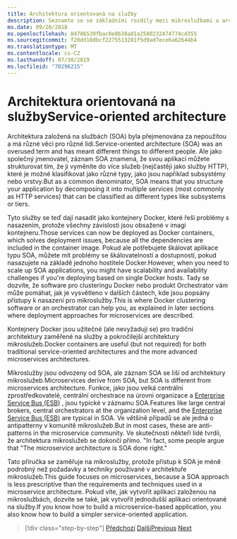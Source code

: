 ```yaml
---
title: Architektura orientovaná na služby
description: Seznamte se se základními rozdíly mezi mikroslužbami a architekturou orientované na služby (SOA).
ms.date: 09/20/2018
ms.openlocfilehash: 84786539fbac0e8b38a81a2580232474774cd355
ms.sourcegitcommit: f20dd18dbcf2275513281f5d9ad7ece6a62644b4
ms.translationtype: MT
ms.contentlocale: cs-CZ
ms.lasthandoff: 07/30/2019
ms.locfileid: "70296215"
---
```

# <a name="service-oriented-architecture"></a><span data-ttu-id="a1a6a-103">Architektura orientovaná na služby</span><span class="sxs-lookup"><span data-stu-id="a1a6a-103">Service-oriented architecture</span></span>

<span data-ttu-id="a1a6a-104">Architektura založená na službách (SOA) byla přejmenována za nepoužitou a má různé věci pro různé lidi.</span><span class="sxs-lookup"><span data-stu-id="a1a6a-104">Service-oriented architecture (SOA) was an overused term and has meant different things to different people.</span></span> <span data-ttu-id="a1a6a-105">Ale jako společný jmenovatel, záznam SOA znamená, že svou aplikaci můžete strukturovat tím, že ji vyměníte do více služeb (nejčastěji jako služby HTTP), které je možné klasifikovat jako různé typy, jako jsou například subsystémy nebo vrstvy.</span><span class="sxs-lookup"><span data-stu-id="a1a6a-105">But as a common denominator, SOA means that you structure your application by decomposing it into multiple services (most commonly as HTTP services) that can be classified as different types like subsystems or tiers.</span></span>

<span data-ttu-id="a1a6a-106">Tyto služby se teď dají nasadit jako kontejnery Docker, které řeší problémy s nasazením, protože všechny závislosti jsou obsažené v imagi kontejneru.</span><span class="sxs-lookup"><span data-stu-id="a1a6a-106">Those services can now be deployed as Docker containers, which solves deployment issues, because all the dependencies are included in the container image.</span></span> <span data-ttu-id="a1a6a-107">Pokud ale potřebujete škálovat aplikace typu SOA, můžete mít problémy se škálovatelností a dostupností, pokud nasazujete na základě jednoho hostitele Docker.</span><span class="sxs-lookup"><span data-stu-id="a1a6a-107">However, when you need to scale up SOA applications, you might have scalability and availability challenges if you're deploying based on single Docker hosts.</span></span> <span data-ttu-id="a1a6a-108">Tady se dozvíte, že software pro clusteringu Docker nebo produkt Orchestrator vám může pomáhat, jak je vysvětleno v dalších částech, kde jsou popsány přístupy k nasazení pro mikroslužby.</span><span class="sxs-lookup"><span data-stu-id="a1a6a-108">This is where Docker clustering software or an orchestrator can help you, as explained in later sections where deployment approaches for microservices are described.</span></span>

<span data-ttu-id="a1a6a-109">Kontejnery Docker jsou užitečné (ale nevyžadují se) pro tradiční architektury zaměřené na služby a pokročilejší architektury mikroslužeb.</span><span class="sxs-lookup"><span data-stu-id="a1a6a-109">Docker containers are useful (but not required) for both traditional service-oriented architectures and the more advanced microservices architectures.</span></span>

<span data-ttu-id="a1a6a-110">Mikroslužby jsou odvozeny od SOA, ale záznam SOA se liší od architektury mikroslužeb.</span><span class="sxs-lookup"><span data-stu-id="a1a6a-110">Microservices derive from SOA, but SOA is different from microservices architecture.</span></span> <span data-ttu-id="a1a6a-111">Funkce, jako jsou velká centrální zprostředkovatelé, centrální orchestrace na úrovni organizace a [Enterprise Service Bus (ESB)](https://en.wikipedia.org/wiki/Enterprise_service_bus) , jsou typické v záznamu SOA.</span><span class="sxs-lookup"><span data-stu-id="a1a6a-111">Features like large central brokers, central orchestrators at the organization level, and the [Enterprise Service Bus (ESB)](https://en.wikipedia.org/wiki/Enterprise_service_bus) are typical in SOA.</span></span> <span data-ttu-id="a1a6a-112">Ve většině případů se ale jedná o antipatterny v komunitě mikroslužeb.</span><span class="sxs-lookup"><span data-stu-id="a1a6a-112">But in most cases, these are anti-patterns in the microservice community.</span></span> <span data-ttu-id="a1a6a-113">Ve skutečnosti někteří lidé tvrdíi, že architektura mikroslužeb se dokončí přímo. "</span><span class="sxs-lookup"><span data-stu-id="a1a6a-113">In fact, some people argue that "The microservice architecture is SOA done right."</span></span>

<span data-ttu-id="a1a6a-114">Tato příručka se zaměřuje na mikroslužby, protože přístup k SOA je méně podrobný než požadavky a techniky používané v architektuře mikroslužeb.</span><span class="sxs-lookup"><span data-stu-id="a1a6a-114">This guide focuses on microservices, because a SOA approach is less prescriptive than the requirements and techniques used in a microservice architecture.</span></span> <span data-ttu-id="a1a6a-115">Pokud víte, jak vytvořit aplikaci založenou na mikroslužbách, dozvíte se také, jak vytvořit jednodušší aplikaci orientované na služby.</span><span class="sxs-lookup"><span data-stu-id="a1a6a-115">If you know how to build a microservice-based application, you also know how to build a simpler service-oriented application.</span></span>

>[!div class="step-by-step"]
><span data-ttu-id="a1a6a-116">[Předchozí](docker-application-state-data.md)
>[Další](microservices-architecture.md)</span><span class="sxs-lookup"><span data-stu-id="a1a6a-116">[Previous](docker-application-state-data.md)
[Next](microservices-architecture.md)</span></span>
